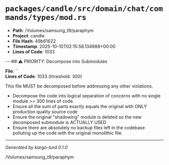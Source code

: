 # `packages/candle/src/domain/chat/commands/types/mod.rs`

- **Path**: /Volumes/samsung_t9/paraphym
- **Project**: candle
- **File Hash**: 49b61622  
- **Timestamp**: 2025-10-10T02:15:58.134988+00:00  
- **Lines of Code**: 1033

---## ⚠️ PRIORITY: Decompose into Submodules

**File**: ``  
**Lines of Code**: 1033 (threshold: 300)

This file MUST be decomposed before addressing any other violations.

- Decompose the code into logical separation of concerns with no single module >= 300 lines of code. 
- Ensure all the sum of parts exactly equals the original with ONLY production quality source code
- Ensure the original "shadowing" module is deleted so the new decomposed submodule is ACTUALLY USED
- Ensure there are absolutely no backup files left in the codebase polluting up the code with the original monolithic file.

------

*Generated by kargo-turd 0.1.0*

/Volumes/samsung_t9/paraphym